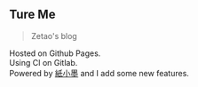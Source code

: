 ## Ture Me
> Zetao's blog  

Hosted on Github Pages.   
Using CI on Gitlab.  
Powered by [紙小墨](https://github.com/inkProject/ink/) and I add some new features.
